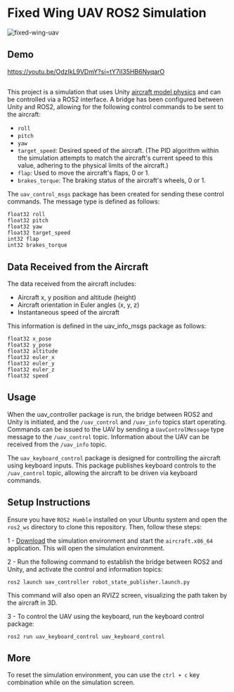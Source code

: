 # Fixed Wing UAV ROS2 Simulation

![fixed-wing-uav](https://github.com/user-attachments/assets/7080bc56-47d4-468c-bce7-c97f91d537e3)

## Demo 

https://youtu.be/OdzIkL9VDmY?si=tY7iI35HB6NyqarO

## 
This project is a simulation that uses Unity [aircraft model physics](https://github.com/gasgiant/Aircraft-Physics) and can be controlled via a ROS2 interface. A bridge has been configured between Unity and ROS2, allowing for the following control commands to be sent to the aircraft:

- `roll`
- `pitch`
- `yaw`
- `target_speed`: Desired speed of the aircraft. (The PID algorithm within the simulation attempts to match the aircraft's current speed to this value, adhering to the physical limits of the aircraft.)
- `flap`: Used to move the aircraft's flaps, 0 or 1.
- `brakes_torque`: The braking status of the aircraft's wheels, 0 or 1.

The `uav_control_msgs` package has been created for sending these control commands. The message type is defined as follows:

```plaintext
float32 roll
float32 pitch
float32 yaw
float32 target_speed
int32 flap
int32 brakes_torque
````

## Data Received from the Aircraft
The data received from the aircraft includes:

- Aircraft x, y position and altitude (height)
- Aircraft orientation in Euler angles (x, y, z)
- Instantaneous speed of the aircraft

This information is defined in the uav_info_msgs package as follows:
```
float32 x_pose
float32 y_pose
float32 altitude
float32 euler_x
float32 euler_y
float32 euler_z
float32 speed
```

## Usage
When the uav_controller package is run, the bridge between ROS2 and Unity is initiated, and the `/uav_control` and `/uav_info` topics start operating. Commands can be issued to the UAV by sending a `UavControlMessage` type message to the `/uav_control` topic. Information about the UAV can be received from the `/uav_info` topic.

The `uav_keyboard_control` package is designed for controlling the aircraft using keyboard inputs. This package publishes keyboard controls to the `/uav_control` topic, allowing the aircraft to be driven via keyboard commands.

## Setup Instructions
Ensure you have `ROS2 Humble` installed on your Ubuntu system and open the `ros2_ws` directory to clone this repository. Then, follow these steps:

1 - [Download](https://drive.google.com/drive/folders/1Vs01aubhgjO15QiIdTZjCxT2dU8q7iDB?usp=sharing) the simulation environment and start the `aircraft.x86_64` application. This will open the simulation environment.



2 - Run the following command to establish the bridge between ROS2 and Unity, and activate the control and information topics:

`ros2 launch uav_controller robot_state_publisher.launch.py`

This command will also open an RVIZ2 screen, visualizing the path taken by the aircraft in 3D.

3 - To control the UAV using the keyboard, run the keyboard control package:

`ros2 run uav_keyboard_control uav_keyboard_control`

## More

To reset the simulation environment, you can use the `ctrl + c` key combination while on the simulation screen.

